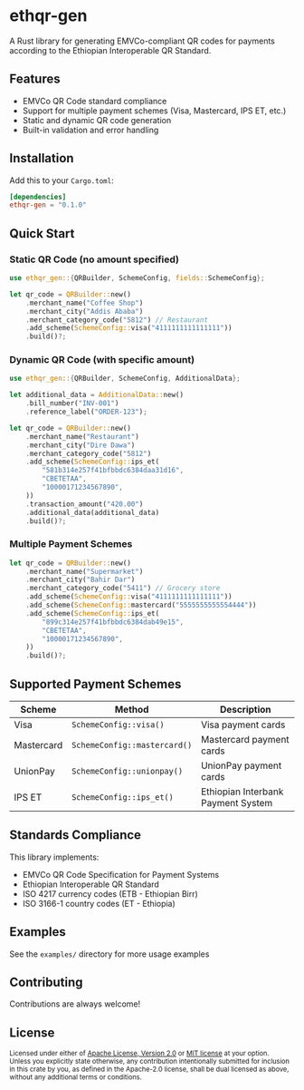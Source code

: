 # ethqr-gen

A Rust library for generating EMVCo-compliant QR codes for payments according to the Ethiopian Interoperable QR Standard.

## Features

- EMVCo QR Code standard compliance
- Support for multiple payment schemes (Visa, Mastercard, IPS ET, etc.)
- Static and dynamic QR code generation
- Built-in validation and error handling

## Installation

Add this to your `Cargo.toml`:

```toml
[dependencies]
ethqr-gen = "0.1.0"
```

## Quick Start

### Static QR Code (no amount specified)

```rust
use ethqr_gen::{QRBuilder, SchemeConfig, fields::SchemeConfig};

let qr_code = QRBuilder::new()
    .merchant_name("Coffee Shop")
    .merchant_city("Addis Ababa")
    .merchant_category_code("5812") // Restaurant
    .add_scheme(SchemeConfig::visa("4111111111111111"))
    .build()?;
```

### Dynamic QR Code (with specific amount)

```rust
use ethqr_gen::{QRBuilder, SchemeConfig, AdditionalData};

let additional_data = AdditionalData::new()
    .bill_number("INV-001")
    .reference_label("ORDER-123");

let qr_code = QRBuilder::new()
    .merchant_name("Restaurant")
    .merchant_city("Dire Dawa")
    .merchant_category_code("5812")
    .add_scheme(SchemeConfig::ips_et(
        "581b314e257f41bfbbdc6384daa31d16",
        "CBETETAA",
        "10000171234567890",
    ))
    .transaction_amount("420.00")
    .additional_data(additional_data)
    .build()?;
```

### Multiple Payment Schemes

```rust
let qr_code = QRBuilder::new()
    .merchant_name("Supermarket")
    .merchant_city("Bahir Dar")
    .merchant_category_code("5411") // Grocery store
    .add_scheme(SchemeConfig::visa("4111111111111111"))
    .add_scheme(SchemeConfig::mastercard("5555555555554444"))
    .add_scheme(SchemeConfig::ips_et(
        "899c314e257f41bfbbdc6384dab49e15",
        "CBETETAA",
        "10000171234567890",
    ))
    .build()?;
```

## Supported Payment Schemes

| Scheme     | Method                       | Description                        |
| ---------- | ---------------------------- | ---------------------------------- |
| Visa       | `SchemeConfig::visa()`       | Visa payment cards                 |
| Mastercard | `SchemeConfig::mastercard()` | Mastercard payment cards           |
| UnionPay   | `SchemeConfig::unionpay()`   | UnionPay payment cards             |
| IPS ET     | `SchemeConfig::ips_et()`     | Ethiopian Interbank Payment System |

## Standards Compliance

This library implements:

- EMVCo QR Code Specification for Payment Systems
- Ethiopian Interoperable QR Standard
- ISO 4217 currency codes (ETB - Ethiopian Birr)
- ISO 3166-1 country codes (ET - Ethiopia)

## Examples

See the `examples/` directory for more usage examples

## Contributing

Contributions are always welcome!

## License

<sup>
Licensed under either of <a href="LICENSE-APACHE">Apache License, Version
2.0</a> or <a href="LICENSE-MIT">MIT license</a> at your option.
</sup>

<br>

<sub>
Unless you explicitly state otherwise, any contribution intentionally submitted
for inclusion in this crate by you, as defined in the Apache-2.0 license, shall
be dual licensed as above, without any additional terms or conditions.
</sub>
